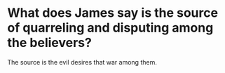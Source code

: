 # What does James say is the source of quarreling and disputing among the believers?

The source is the evil desires that war among them.
